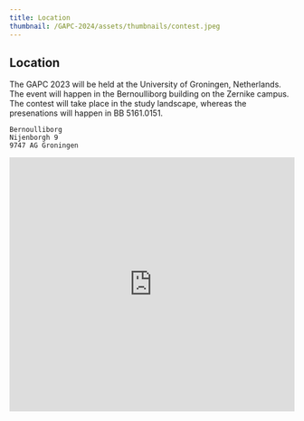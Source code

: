 ```yaml
---
title: Location
thumbnail: /GAPC-2024/assets/thumbnails/contest.jpeg
---
```


## Location

The GAPC 2023 will be held at the University of Groningen, Netherlands. The event will happen in the Bernoulliborg building on the Zernike campus. The contest will take place in the study landscape, whereas the presenations will happen in BB 5161.0151.

```
Bernoulliborg
Nijenborgh 9
9747 AG Groningen
```

<iframe src="https://www.google.com/maps/embed?pb=!1m18!1m12!1m3!1d2387.742487485766!2d6.536423200000001!3d53.2403923!2m3!1f0!2f0!3f0!3m2!1i1024!2i768!4f13.1!3m3!1m2!1s0x47c9cd1a4fa87a5d%3A0xdd27b1b9723bb97b!2sBernoulliborg%2C%209747%20AG%20Groningen!5e0!3m2!1sen!2snl!4v1679232388211!5m2!1sen!2snl" width="600" height="450" style="border:0; width:100%;" allowfullscreen="" loading="lazy" referrerpolicy="no-referrer-when-downgrade"></iframe>
